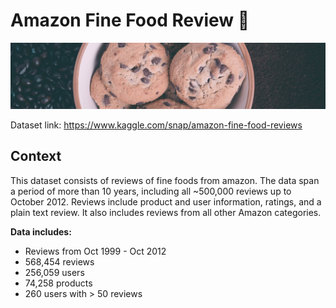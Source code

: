 # Amazon Fine Food Review 🍲

<p align="center">
  <img src="https://github.com/Ankit152/amazon-fine-food/blob/master/img/cookie.jpg"/>
</p>

Dataset link: https://www.kaggle.com/snap/amazon-fine-food-reviews


## Context

This dataset consists of reviews of fine foods from amazon. The data span a period of more than 10 years, including all ~500,000 reviews up to October 2012. Reviews include product and user information, ratings, and a plain text review. It also includes reviews from all other Amazon categories.

**Data includes:**
* Reviews from Oct 1999 - Oct 2012
* 568,454 reviews
* 256,059 users
* 74,258 products
* 260 users with > 50 reviews
